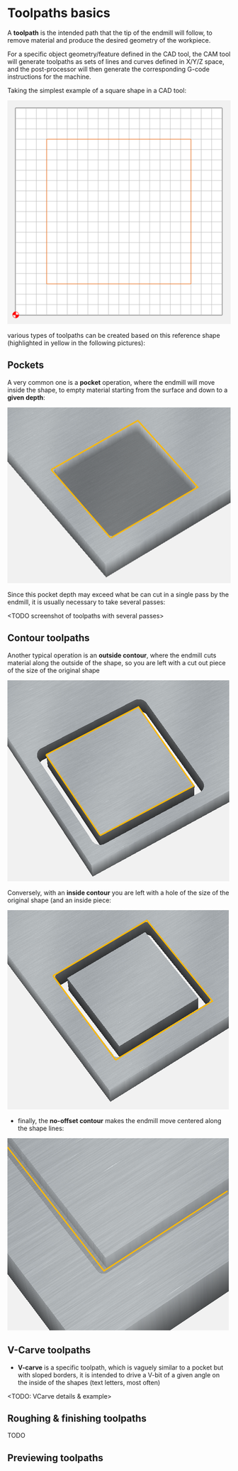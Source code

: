 # Toolpaths basics

A **toolpath** is the intended path that the tip of the endmill will follow, to remove material and produce the desired geometry of the workpiece.

For a specific object geometry/feature defined in the CAD tool, the CAM tool will generate toolpaths as sets of lines and curves defined in X/Y/Z space, and the post-processor will then generate the corresponding G-code instructions for the machine.

Taking the simplest example of a square shape in a CAD tool:

![](.gitbook/assets/toolpath_design.png)

various types of toolpaths can be created based on this reference shape \(highlighted in yellow in the following pictures\):

## Pockets

A very common one is a **pocket** operation, where the endmill will move inside the shape, to empty material starting from the surface and down to a **given depth**: 

![](.gitbook/assets/toolpath_pocket.png)

Since this pocket depth may exceed what be can cut in a single pass by the endmill, it is usually necessary to take several passes:

&lt;TODO screenshot of toolpaths with several passes&gt;

## Contour toolpaths

Another typical operation is an **outside contour**, where the endmill cuts material along the outside of the shape, so you are left with a cut out piece of the size of the original shape 

![](.gitbook/assets/toolpath_outsidecontour.png)

Conversely, with an **inside contour** you are left with a hole of the size of the original shape \(and an inside piece: 

![](.gitbook/assets/toolpath_insidecontour.png)

* finally, the **no-offset contour** makes the endmill move centered along the shape lines: 

![](.gitbook/assets/toolpath_nooffsetcontour.png)

## V-Carve toolpaths

* **V-carve** is a specific toolpath, which is vaguely similar to a pocket but with sloped borders, it is intended to drive a V-bit of a given angle on the inside of the shapes \(text letters, most often\)

&lt;TODO: VCarve details & example&gt;

## Roughing & finishing toolpaths

TODO

## Previewing toolpaths



